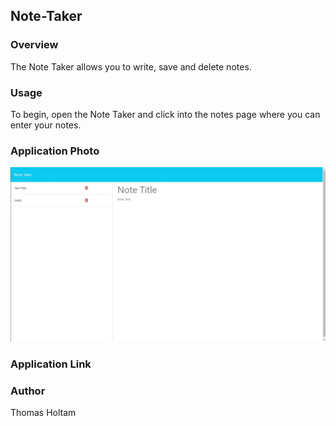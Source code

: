 
## Note-Taker
### Overview
The Note Taker allows you to write, save and delete notes.

### Usage
To begin, open the Note Taker and click into the notes page where you can enter your notes.

### Application Photo
![Note Taker App.](./public/assets/App%20Photo.jpg)

### Application Link


### Author
Thomas Holtam